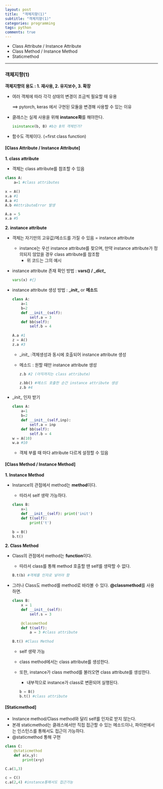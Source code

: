 ```yaml
---
layout: post
title:  "객체지향(1)"
subtitle: "객체지향(1)"
categories: programming
tags: python
comments: true
---
```


- Class Attribute / Instance Attribute
- Class Method / Instance Method
- Staticmethod

---

### 객체지향(1)

**객체지향의 용도 : 1. 재사용, 2. 유지보수, 3. 확장**

- 여러 객체에 따라 각각 상태의 변경이 조금씩 필요할 때 유용

  ==> pytorch, keras 에서 구현된 모듈을 변경해 사용할 수 있는 이유

- 클래스는 실제 사용을 위해 **instance화**를 해야한다.

  ~~~python
  isinstance(b, B) #b는 B의 객체인가?
  ~~~

- 함수도 객체이다. (=first class function)



#### [Class Attribute / Instance Attribute]

**1. class attribute**

- 객체는 class attribute를 참조할 수 있음

~~~python
class A:
    a=1 #class attributes
    
x = A()
x.a #1
A.a #1
A.b #AttributeError 발생

A.a = 5
x.a #5
~~~



**2. instance attribute**

- 객체는 자기만의 고유값/메소드를 가질 수 있음 = instance attribute

  - instance는 우선 instance attribute를 찾으며, 만약 instance attribute가 정의되지 않았을 경우 class attribute를 참조함
    - 위 코드는 그의 예시

- instance attribute 존재 확인 방법 : **vars() / \__dict__**

  ~~~python
  vars(x) #{}
  ~~~

- instance attribute 생성 방법 : **\__init__** or **메소드**

  ~~~python
  class A:
      a=1
      b=2
      def __init__(self):
          self.a = 3
      def bb(self):
          self.b = 4
          
  A.a #1
  z = A() 
  z.a #3
  ~~~

  - \__init__ :객체생성과 동시에 호출되어 instance attribute 생성 

  - 메소드 : 원할 때만 instance attribute 생성

    ~~~python
    z.b #2 (아직까지는 class attribute)
    
    z.bb() #메소드 호출한 순간 instance attribute 생성
    z.b #4
    ~~~

- \__init__ 인자 받기

  ~~~python
  class A:
      a=1
      b=2
      def __init__(self,inp): 
          self.a = inp 
      def bb(self):
          self.b = 4
  w = A(10)
  w.a #10
  ~~~

  - 객체 부를 때 마다 attribute 다르게 설정할 수 있음





#### [Class Method / Instance Method]

**1. Instance Method**

- Instance의 관점에서 method는 **method**이다.
  - 따라서 self 생략 가능하다.

  ~~~python
  class B:
      x=1
      def __init__(self): print('init')
      def t(self):
          print('t')
          
  b = B()
  b.t()
  ~~~



**2. Class Method**

- Class의 관점에서 method는 **function**이다.

  - 따라서 class를 통해 method 호출할 땐 self를 생략할 수 없다.

  ~~~python
  B.t(b) #객체를 인자로 넣어야 함
  ~~~

- 그러나 Class도 method를 method로 바라볼 수 있다. **@classmethod**를 사용하면.

  ~~~python
  class B:
      x = 1
      def __init__(self):
          self.s = 3
          
      @classmethod
      def t(self):
          a = 3 #class attribute
          
  B.t() #Class Method
  ~~~

  - self 생략 가능

  - class method에서는 class attribute를 생성한다.

  - 또한, instance가 class method를 불러오면 class attribute를 생성한다.

    - 내부적으로 instance가 class로 변환되어 실행된다.

    ~~~python
    b = B()
    b.t() #class attribute
    ~~~




#### [Staticmethod]

- Instance method/Class method와 달리 self를 인자로 받지 않는다.
- 본래 staticmethod는 클래스에서만 직접 접근할 수 있는 메소드이나, 파이썬에서는 인스턴스를 통해서도 접근이 가능하다.
- @staticmethod 통해 구현

~~~python
class C:
    @staticmethod
    def a(x,y):
        print(x+y)
        
C.a(1,3)

c = C()
c.a(2,4) #instance통해서도 접근가능
~~~

